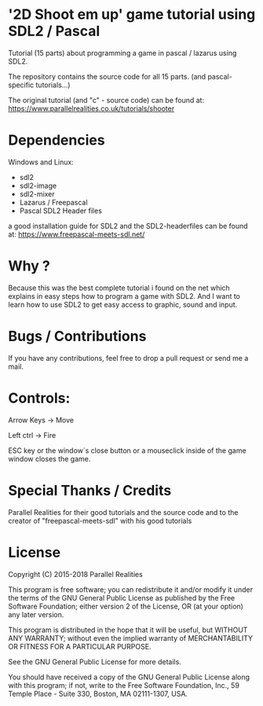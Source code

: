 # '2D Shoot em up' game tutorial using SDL2 / Pascal

Tutorial (15 parts) about programming a game in pascal / lazarus using SDL2.

The repository contains the source code for all 15 parts. (and pascal-specific tutorials...)

The original tutorial (and "c" - source code) can be found at: https://www.parallelrealities.co.uk/tutorials/shooter

# Dependencies

Windows and Linux:

* sdl2
* sdl2-image
* sdl2-mixer
* Lazarus / Freepascal
* Pascal SDL2 Header files 

a good installation guide for SDL2 and the SDL2-headerfiles can be found at:  https://www.freepascal-meets-sdl.net/

# Why ?

Because this was the best complete tutorial i found on the net which explains in easy steps how to program a game with SDL2. 
And I want to learn how to use SDL2 to get easy access to graphic, sound and input.

# Bugs / Contributions 

If you have any contributions, feel free to drop a pull request or send me a mail.

# Controls:

Arrow Keys -> Move

Left ctrl -> Fire

ESC key or the window´s close button or a mouseclick inside of the game window closes the game.

# Special Thanks / Credits

Parallel Realities for their good tutorials and the source code and
to the creator of "freepascal-meets-sdl" with his good tutorials

# License

Copyright (C) 2015-2018 Parallel Realities

This program is free software; you can redistribute it and/or
modify it under the terms of the GNU General Public License
as published by the Free Software Foundation; either version 2
of the License, OR (at your option) any later version.

This program is distributed in the hope that it will be useful,
but WITHOUT ANY WARRANTY; without even the implied warranty of
MERCHANTABILITY OR FITNESS FOR A PARTICULAR PURPOSE.

See the GNU General Public License for more details.

You should have received a copy of the GNU General Public License
along with this program; if not, write to the Free Software
Foundation, Inc., 59 Temple Place - Suite 330, Boston, MA  02111-1307, USA.

